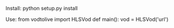 Install:
python setup.py install

Use:
from vodtolive import HLSVod
def main():
   vod = HLSVod('url')